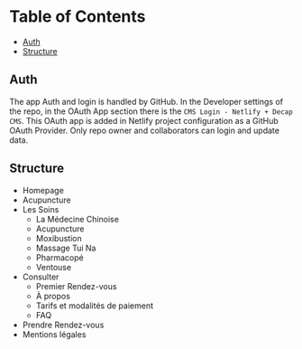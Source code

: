 # Table of Contents

- [Auth](#auth)
- [Structure](#structure)

## Auth

The app Auth and login is handled by GitHub. In the Developer settings of the repo, in the OAuth App section there is the `CMS Login - Netlify + Decap CMS`. This OAuth app is added in Netlify project configuration as a GitHub OAuth Provider. Only repo owner and collaborators can login and update data.

## Structure

- Homepage
- Acupuncture
- Les Soins
  - La Médecine Chinoise
  - Acupuncture
  - Moxibustion
  - Massage Tui Na
  - Pharmacopé
  - Ventouse
- Consulter
  - Premier Rendez-vous
  - À propos
  - Tarifs et modalités de paiement
  - FAQ
- Prendre Rendez-vous
- Mentions légales
